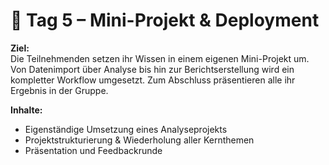 # 🚀 Tag 5 – Mini-Projekt & Deployment

**Ziel:**  
Die Teilnehmenden setzen ihr Wissen in einem eigenen Mini-Projekt um. Von Datenimport über Analyse bis hin zur Berichtserstellung wird ein kompletter Workflow umgesetzt. Zum Abschluss präsentieren alle ihr Ergebnis in der Gruppe.

**Inhalte:**
- Eigenständige Umsetzung eines Analyseprojekts
- Projektstrukturierung & Wiederholung aller Kernthemen
- Präsentation und Feedbackrunde